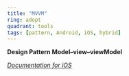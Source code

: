 ```yaml
---
title: "MVVM"
ring: adopt
quadrant: tools
tags: [pattern, Android, iOS, hybrid]
---
```


<p><b>Design Pattern Model–view–viewModel</b></p>
<em><a href="https://medium.com/@abhilash.mathur1891/mvvm-in-ios-swift-aa1448a66fb4">Documentation for iOS</a></em>
